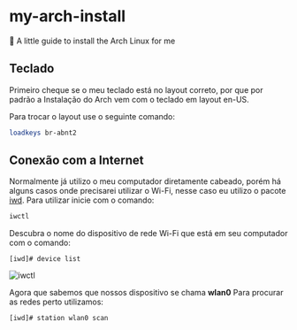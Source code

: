 
# my-arch-install
📔 A little guide to install the Arch Linux for me

## Teclado
Primeiro cheque se o meu teclado está no layout correto, por que por padrão a Instalação do Arch vem com o teclado em layout en-US.

Para trocar o layout use o seguinte comando:

```bash
loadkeys br-abnt2
```

## Conexão com a Internet
Normalmente já utilizo o meu computador diretamente cabeado, porém há alguns casos onde precisarei utilizar o Wi-Fi, nesse caso eu utilizo o pacote [iwd](https://wiki.archlinux.org/title/iwd).
Para utilizar inicie com o comando:
```bash
iwctl
```
Descubra o nome do dispositivo de rede Wi-Fi que está em seu computador com o comando:
```
[iwd]# device list
```
![iwctl](https://i.imgur.com/GGxULsZ.png)

Agora que sabemos que nossos dispositivo se chama **wlan0**
Para procurar as redes perto utilizamos:
```
[iwd]# station wlan0 scan
```